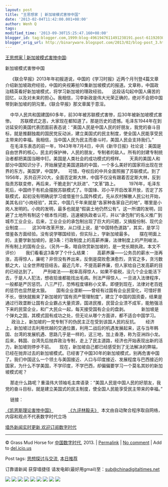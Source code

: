 ```yaml
---
layout: post
title: "王思想家 | 新加坡模式害惨中国"
date: '2013-02-04T11:42:00.001+08:00'
author: Wenh Q
tags:
modified_time: '2013-09-30T15:25:47.160+08:00'
blogger_id: tag:blogger.com,1999:blog-4961947611491238191.post-6119203010139160599
blogger_orig_url: http://binaryware.blogspot.com/2013/02/blog-post_3.html
---
```


[王思想家 |
新加坡模式害惨中国](http://feedproxy.google.com/~r/chinagfwblog/~3/Tig1-CMGrUE/):

新加坡模式害惨中国

    《联合早报》2013年年初报道说，中国的《学习时报》近两个月刊登4篇文章介绍新加坡政府经验，中国的央视筹拍10集新加坡模式的报道。文章称，中国政治精英看好新加坡模式，将学习新加坡的理政经验。
    这段话勾起中国人痛苦的回忆，以及对未来的担心。我相信，习李新政是伟大光荣正确的，绝对不会把中国带到新加坡的阴沟里。《联合早报》那文章属于意淫。

    中华人民共和国建国60多年，前30年被苏联模式害惨，后30年被新加坡模式害惨。
    苏联模式之恶，大家现在都知道了。那是历史的遗憾。毛泽东1944年在到访延安的美国代表团面前表态说：“美国人民是中国人民的好朋友，我党的奋斗目标，就是推翻独裁的国民党反动派，建立美国式的民主制度，使全国人民能享受民主带来的幸福。我相信，当中国人民为民主而奋斗时，美国人民会支持我们。”
    在毛泽东表态的前一年，1943年年7月4日，中共《新华日报》社论说：美国是自由世界的核心，民主的保护神，人民的朋友，专制者的敌人。所有的封建专制统治者都把美国当眼中钉。美国是人类社会的成功模式的榜样。
    天真的美国人和部分中国知识分子，开始展望走美国道路的中国，一个多么美好的国家将出现在世界的东方。美国梦，中国梦。
    可惜，夺权后的中共全面照搬了苏联模式。到了1956年，苏共召开20大，全面否定斯大林，中国不仅没有跟着否定斯大林，反到指责苏联变修，再后来，干脆走到“大跃进”、“文革”路上。
   
    1976年，毛泽东死后，中国终于有机会摆脱苏联模式了。华国锋、邓小平开启改革开放，否定了苏联模式，起初没有明确说学习或借鉴什么国外模式，先从农村解散人民公社开始，美其名曰“小岗经验”，其实，中国几千年来就是“各家种各家自己的地”，哪里是小岗人发明的。小岗的发明，最多也就是“假装土地仍然公有”。这一所谓的发明，回避了土地所有制这个根本性问题，迅速被执政者认可，并以“承包制”的名义推广到城市工业企业。后来，工业企业的承包制出现了巨大的问题，又搞股份制、现代企业制度……
    这30年改革开放，从口径上说，是“中国特色道路”，其实，是学习借鉴各方面经验。没有说学哪国经验，但实际上，学新加坡最多。
     摆在明面上的，主要学新加坡的，是3条：行政制度上的高薪养廉，法律制度上的严刑峻法，所有制上的国有企业。（另外一条，暗自欣赏新加坡的，是一党长期执政。本文不评价）
     我们看看这3条学了个什么结果：
     高薪养廉——公务员的薪水一涨再涨，高得惊人，廉呢？非但没有养出来，反倒是腐败愈演愈烈，贪官之多，贪污数额之大，让全世界瞠目结舌。最近几年，不提高薪养廉，但人家给自己发高薪的目的已经达到了。
     严刑峻法——税率高得惊人，如果不偷税，没几个企业能活下去，于是人人犯法，想收拾谁都能找出毛病。刑法严得惊人，一旦进入法律程序，一般都是严厉惩罚。八三严打，恐怖程度堪称小文革。即便到现在，法律对老百姓的惩罚也显然是太狠。
     国有企业垄断——曾经有过国有企业民营化，可惜好景不长，很快就搬来了新加坡的“国有资产管理制度”，建立了中国的国资委，结果是通过行政垄断让国有企业霸占大量资源，国进民推，民营企业溃不成军，能勉强活下来的民营企业，和广大民众一起，每天接受国有企业的盘剥。
    
     新加坡是个弹丸之国，其模式固有成功之处，但无论从哪个方面讲，都不适合中国学习。
     政治上，新加坡的一党专制下的伪民主正在受到该国人民的反抗。
     经济上，新加坡过去利用优越的交通位置，利用二战后的机遇发展起来，这与当年韩国、台湾的发展机遇、思路几乎是一样的，这三地，加上香港，称为亚洲四小龙。后来，韩国、台湾先后抛弃政治专制，走上了民主道路，经济也开始表现出新的活力，新加坡则停步不前。
    现在，新加坡自己都已经感受到了无法解决的弊端，已经在抛弃过去的新加坡模式。已经害了中国30年的新加坡模式，别再危害中国了。我们中国这么一个领土与美国接近、人口与印度接近、发展程度与巴西接近的国家，为什么不学美国，不学印度，不学巴西，却偏偏要学习一个莫名其妙的新加坡模式呢？

    那走什么路呢？重温伟大领袖毛主席语录：“美国人民是中国人民的好朋友，我党的奋斗目标，就是建立美国式的民主制度，使全国人民能享受民主带来的幸福。”

    链接：

[《凯恩斯理论害惨中国》](http://blog.ifeng.com/article/20788683.html)
           [《九评林毅夫》](http://blog.ifeng.com/article/21052676.html)​ 
本文由自动聚合程序取自网络，内容和观点不代表数字时代立场

[墙外新闻实时更新 欢迎订阅数字时代](http://eepurl.com/msuvD)









* * * * *

© Grass Mud Horse for [中国数字时代](https://meilizhongguo.biz/chinese),
2013. |
[Permalink](https://meilizhongguo.biz/chinese/2013/02/%e7%8e%8b%e6%80%9d%e6%83%b3%e5%ae%b6-%e6%96%b0%e5%8a%a0%e5%9d%a1%e6%a8%a1%e5%bc%8f%e5%ae%b3%e6%83%a8%e4%b8%ad%e5%9b%bd/)
|
[No
comment](https://meilizhongguo.biz/chinese/2013/02/%e7%8e%8b%e6%80%9d%e6%83%b3%e5%ae%b6-%e6%96%b0%e5%8a%a0%e5%9d%a1%e6%a8%a1%e5%bc%8f%e5%ae%b3%e6%83%a8%e4%b8%ad%e5%9b%bd/#comments)
|
Add to
[del.icio.us](http://del.icio.us/post?url=https://meilizhongguo.biz/chinese/2013/02/%e7%8e%8b%e6%80%9d%e6%83%b3%e5%ae%b6-%e6%96%b0%e5%8a%a0%e5%9d%a1%e6%a8%a1%e5%bc%8f%e5%ae%b3%e6%83%a8%e4%b8%ad%e5%9b%bd/&title=%E7%8E%8B%E6%80%9D%E6%83%B3%E5%AE%B6%20%7C%20%E6%96%B0%E5%8A%A0%E5%9D%A1%E6%A8%A1%E5%BC%8F%E5%AE%B3%E6%83%A8%E4%B8%AD%E5%9B%BD)


Post tags:
[思想探讨与交流](https://meilizhongguo.biz/chinese/tag/%e6%80%9d%e6%83%b3%e6%8e%a2%e8%ae%a8%e4%b8%8e%e4%ba%a4%e6%b5%81/?category=10466),
[本日推荐](https://meilizhongguo.biz/chinese/tag/%e6%9c%ac%e6%97%a5%e6%8e%a8%e8%8d%90/?category=10466)

订靠谱新闻 获穿墙捷径
请发电邮(最好用gmail)至：sub@chinadigitaltimes.net


[![](http://feeds.feedburner.com/~ff/chinagfwblog?d=yIl2AUoC8zA)](http://feeds.feedburner.com/~ff/chinagfwblog?a=Tig1-CMGrUE:kLZH2TmH-jE:yIl2AUoC8zA)
[![](http://feeds.feedburner.com/~ff/chinagfwblog?i=Tig1-CMGrUE:kLZH2TmH-jE:-BTjWOF_DHI)](http://feeds.feedburner.com/~ff/chinagfwblog?a=Tig1-CMGrUE:kLZH2TmH-jE:-BTjWOF_DHI)
[![](http://feeds.feedburner.com/~ff/chinagfwblog?i=Tig1-CMGrUE:kLZH2TmH-jE:F7zBnMyn0Lo)](http://feeds.feedburner.com/~ff/chinagfwblog?a=Tig1-CMGrUE:kLZH2TmH-jE:F7zBnMyn0Lo)
[![](http://feeds.feedburner.com/~ff/chinagfwblog?i=Tig1-CMGrUE:kLZH2TmH-jE:V_sGLiPBpWU)](http://feeds.feedburner.com/~ff/chinagfwblog?a=Tig1-CMGrUE:kLZH2TmH-jE:V_sGLiPBpWU)
[![](http://feeds.feedburner.com/~ff/chinagfwblog?d=qj6IDK7rITs)](http://feeds.feedburner.com/~ff/chinagfwblog?a=Tig1-CMGrUE:kLZH2TmH-jE:qj6IDK7rITs)
[![](http://feeds.feedburner.com/~ff/chinagfwblog?d=l6gmwiTKsz0)](http://feeds.feedburner.com/~ff/chinagfwblog?a=Tig1-CMGrUE:kLZH2TmH-jE:l6gmwiTKsz0)
[![](http://feeds.feedburner.com/~ff/chinagfwblog?i=Tig1-CMGrUE:kLZH2TmH-jE:gIN9vFwOqvQ)](http://feeds.feedburner.com/~ff/chinagfwblog?a=Tig1-CMGrUE:kLZH2TmH-jE:gIN9vFwOqvQ)
[![](http://feeds.feedburner.com/~ff/chinagfwblog?d=TzevzKxY174)](http://feeds.feedburner.com/~ff/chinagfwblog?a=Tig1-CMGrUE:kLZH2TmH-jE:TzevzKxY174)
![](http://feeds.feedburner.com/~r/chinagfwblog/~4/Tig1-CMGrUE)
